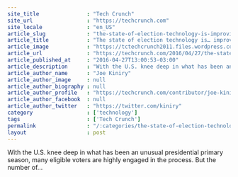 ```yaml
---
site_title               : "Tech Crunch"
site_url                 : "https://techcrunch.com"
site_locale              : "en_US"
article_slug             : "the-state-of-election-technology-is-improving"
article_title            : "The state of election technology is… improving"
article_image            : "https://tctechcrunch2011.files.wordpress.com/2015/10/electionad-e1445861814943.jpg?w=764&h=400&crop=1"
article_url              : "https://techcrunch.com/2016/04/27/the-state-of-election-technology-is-improving/"
article_published_at     : "2016-04-27T13:00:53-03:00"
article_description      : "With the U.S. knee deep in what has been an unusual presidential primary season, many eligible voters are highly engaged in the process. But the number of..."
article_author_name      : "Joe Kiniry"
article_author_image     : null
article_author_biography : null
article_author_profile   : "https://techcrunch.com/contributor/joe-kiniry/"
article_author_facebook  : null
article_author_twitter   : "https://twitter.com/kiniry"
category                 : ['technology']
tags                     : ['Tech Crunch']
permalink                : "/:categories/the-state-of-election-technology-is-improving/"
layout                   : post
---
```


With the U.S. knee deep in what has been an unusual presidential primary season, many eligible voters are highly engaged in the process. But the number of...
